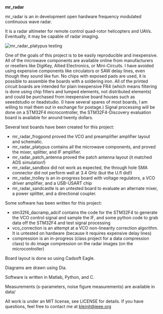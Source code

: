 **mr_radar**

mr_radar is an in development open hardware frequency modulated continuous wave radar.

It is a radar altimeter for remote control quad-rotor helicopters and UAVs.
Eventually, it may be capable of radar imaging.

![mr_radar_platypus testing](mr\_radar.jpg)

One of the goals of this project is to be easily reproducible and inexpensive.
All of the microwave components are available online from manufacturers or resellers like DigiKey, Allied Electronics, or Mini-Circuits. I have avoided using expensive components like circulators or SAW delay lines, even though they sound like fun. No chips with exposed pads are used, it is possible to assemble the boards with a soldering iron. All of the printed circuit boards are intended for plain inexpensive FR4 (which means filtering is done using chip filters and lumped elements, not distributed elements) and could be purchased from inexpensive board houses such as seeedstudio or iteadstudio. (I have several spares of most boards, I am willing to mail them out in exchange for postage.)
Signal processing will be done on a STM32F4 microcontroller, the STM32F4-Discovery evaluation board is available for around twenty dollars. 

Several test boards have been created for this project:

* mr_radar_frogpond proved the VCO and preamplifier amplifier layout and schematic.
* mr_radar_platypus contains all the microwave components, and proved the mixer, splitter, and IF amplifier.
* mr_radar_patch_antenna proved the patch antenna layout (it matched ADS simulation!)
* mr_radar_sandbox did not work as expected, the through hole SMA connector did not perform well at 3.4 GHz (but the U.fl did!)
* mr_radar_trolley is an in-progress board with voltage regulators, a VCO driver amplifier, and a USB-USART chip
* mr_radar_sandcastle is an untested board to evaluate an alternate mixer, a power splitter, and a directional coupler.

Some software has been written for this project:

* stm32f4_dacramp_adcif contains the code for the STM32F4 to generate the VCO control signal and sample the IF, and some python code to grab data off the STM32F4 and test signal processing
* vco_correction is an attempt at a VCO non-linearity correction algorithm. It is untested on hardware (because it requires expensive delay lines)
* compression is an in-progress (class project for a data compression class) to do image compression on the radar images (on the microcontroller)

Board layout is done so using Cadsoft Eagle.

Diagrams are drawn using Dia.

Software is written in Matlab, Python, and C. 

Measurements (s-parameters, noise figure measurements) are available in data/ 

All work is under an MIT license, see LICENSE for details. If you have questions, feel free to contact me at kleinjt@ieee.org



